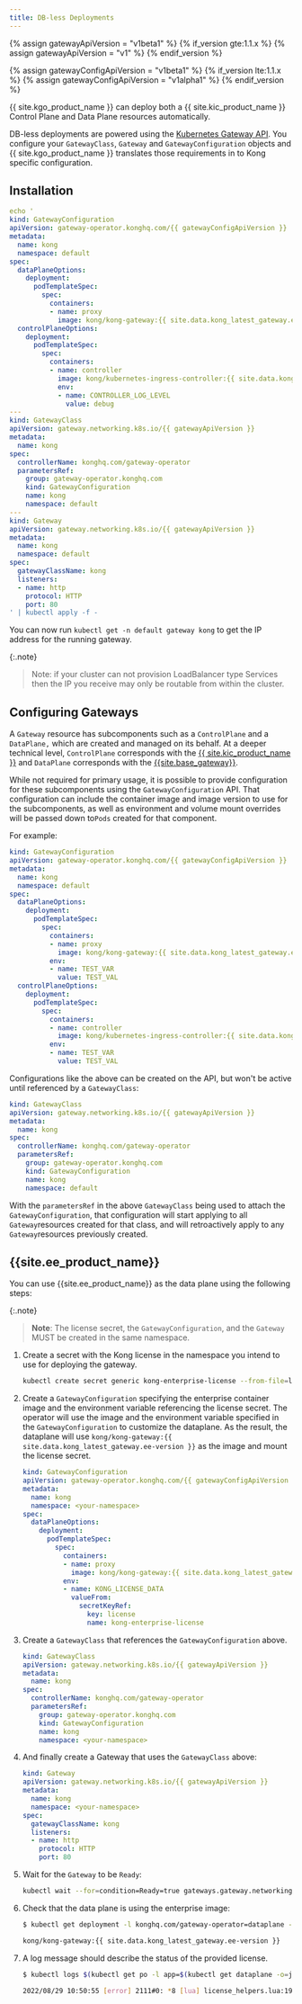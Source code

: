```yaml
---
title: DB-less Deployments
---
```


{% assign gatewayApiVersion = "v1beta1" %}
{% if_version gte:1.1.x %}
{% assign gatewayApiVersion = "v1" %}
{% endif_version %}

{% assign gatewayConfigApiVersion = "v1beta1" %}
{% if_version lte:1.1.x %}
{% assign gatewayConfigApiVersion = "v1alpha1" %}
{% endif_version %}

{{ site.kgo_product_name }} can deploy both a {{ site.kic_product_name }} Control Plane and Data Plane resources automatically.

DB-less deployments are powered using the [Kubernetes Gateway API](https://github.com/kubernetes-sigs/gateway-api).
You configure your `GatewayClass`, `Gateway` and `GatewayConfiguration` objects and {{ site.kgo_product_name }} translates those requirements in to Kong specific configuration.

## Installation

```yaml
echo '
kind: GatewayConfiguration
apiVersion: gateway-operator.konghq.com/{{ gatewayConfigApiVersion }}
metadata:
  name: kong
  namespace: default
spec:
  dataPlaneOptions:
    deployment:
      podTemplateSpec:
        spec:
          containers:
          - name: proxy
            image: kong/kong-gateway:{{ site.data.kong_latest_gateway.ee-version }}
  controlPlaneOptions:
    deployment:
      podTemplateSpec:
        spec:
          containers:
          - name: controller
            image: kong/kubernetes-ingress-controller:{{ site.data.kong_latest_KIC.version }}
            env:
            - name: CONTROLLER_LOG_LEVEL
              value: debug
---
kind: GatewayClass
apiVersion: gateway.networking.k8s.io/{{ gatewayApiVersion }}
metadata:
  name: kong
spec:
  controllerName: konghq.com/gateway-operator
  parametersRef:
    group: gateway-operator.konghq.com
    kind: GatewayConfiguration
    name: kong
    namespace: default
---
kind: Gateway
apiVersion: gateway.networking.k8s.io/{{ gatewayApiVersion }}
metadata:
  name: kong
  namespace: default
spec:
  gatewayClassName: kong
  listeners:
  - name: http
    protocol: HTTP
    port: 80
' | kubectl apply -f -
```

You can now run `kubectl get -n default gateway kong` to get the IP address for the running gateway.

{:.note}
> Note: if your cluster can not provision LoadBalancer type Services then the IP you receive may only be routable from within the cluster.

## Configuring Gateways

A `Gateway` resource has subcomponents such as a `ControlPlane` and a `DataPlane,` which are created and managed on its behalf.
At a deeper technical level, `ControlPlane` corresponds with the [{{ site.kic_product_name }}](/kubernetes-ingress-controller/) and `DataPlane` corresponds with the [{{site.base_gateway}}](/gateway/latest/).

While not required for primary usage, it is possible to provide configuration for these subcomponents using the `GatewayConfiguration` API.
That configuration can include the container image and image version to use for the subcomponents, as well as environment and volume mount overrides will be passed down to`Pods` created for that component.

For example:

```yaml
kind: GatewayConfiguration
apiVersion: gateway-operator.konghq.com/{{ gatewayConfigApiVersion }}
metadata:
  name: kong
  namespace: default
spec:
  dataPlaneOptions:
    deployment:
      podTemplateSpec:
        spec:
          containers:
          - name: proxy
            image: kong/kong-gateway:{{ site.data.kong_latest_gateway.ee-version }}
          env:
          - name: TEST_VAR
            value: TEST_VAL
  controlPlaneOptions:
    deployment:
      podTemplateSpec:
        spec:
          containers:
          - name: controller
            image: kong/kubernetes-ingress-controller:{{ site.data.kong_latest_KIC.version }}
          env:
          - name: TEST_VAR
            value: TEST_VAL
```

Configurations like the above can be created on the API, but won't be active until referenced by a `GatewayClass`:

```yaml
kind: GatewayClass
apiVersion: gateway.networking.k8s.io/{{ gatewayApiVersion }}
metadata:
  name: kong
spec:
  controllerName: konghq.com/gateway-operator
  parametersRef:
    group: gateway-operator.konghq.com
    kind: GatewayConfiguration
    name: kong
    namespace: default
```

With the `parametersRef` in the above `GatewayClass` being used to attach the `GatewayConfiguration`, that configuration will start applying to all `Gateway`resources created for that class, and will retroactively apply to any `Gateway`resources previously created.

## {{site.ee_product_name}}

You can use {{site.ee_product_name}} as the data plane using the following steps:

{:.note}
> **Note**: The license secret, the `GatewayConfiguration`, and the `Gateway` MUST be created in the same namespace.

1. Create a secret with the Kong license in the namespace you intend to use for deploying the gateway.

    ```bash
    kubectl create secret generic kong-enterprise-license --from-file=license=<license-file> -n <your-namespace>
    ```

2. Create a `GatewayConfiguration` specifying the enterprise container image and the environment variable referencing the license secret.
  The operator will use the image and the environment variable specified in the `GatewayConfiguration` to customize the dataplane.
  As the result, the dataplane will use `kong/kong-gateway:{{ site.data.kong_latest_gateway.ee-version }}` as the image and mount the license secret.

    ```yaml
    kind: GatewayConfiguration
    apiVersion: gateway-operator.konghq.com/{{ gatewayConfigApiVersion }}
    metadata:
      name: kong
      namespace: <your-namespace>
    spec:
      dataPlaneOptions:
        deployment:
          podTemplateSpec:
            spec:
              containers:
              - name: proxy
                image: kong/kong-gateway:{{ site.data.kong_latest_gateway.ee-version }}
              env:
              - name: KONG_LICENSE_DATA
                valueFrom:
                  secretKeyRef:
                    key: license
                    name: kong-enterprise-license
    ```

3. Create a `GatewayClass` that references the `GatewayConfiguration` above.

    ```yaml
    kind: GatewayClass
    apiVersion: gateway.networking.k8s.io/{{ gatewayApiVersion }}
    metadata:
      name: kong
    spec:
      controllerName: konghq.com/gateway-operator
      parametersRef:
        group: gateway-operator.konghq.com
        kind: GatewayConfiguration
        name: kong
        namespace: <your-namespace>
    ```

4. And finally create a Gateway that uses the `GatewayClass` above:

    ```yaml
    kind: Gateway
    apiVersion: gateway.networking.k8s.io/{{ gatewayApiVersion }}
    metadata:
      name: kong
      namespace: <your-namespace>
    spec:
      gatewayClassName: kong
      listeners:
      - name: http
        protocol: HTTP
        port: 80
    ```

5. Wait for the `Gateway` to be `Ready`:

    ```bash
    kubectl wait --for=condition=Ready=true gateways.gateway.networking.k8s.io/kong
    ```

6. Check that the data plane is using the enterprise image:

    ```bash
    $ kubectl get deployment -l konghq.com/gateway-operator=dataplane -o jsonpath='{.items[0].spec.template.spec.containers[0].image}'

    kong/kong-gateway:{{ site.data.kong_latest_gateway.ee-version }}
    ```

7. A log message should describe the status of the provided license.

    ```bash
    $ kubectl logs $(kubectl get po -l app=$(kubectl get dataplane -o=jsonpath='{.items[0].metadata.name}') -o=jsonpath="{.items[0].metadata.name}") | grep license_helpers.lua

    2022/08/29 10:50:55 [error] 2111#0: *8 [lua] license_helpers.lua:194: log_license_state(): The Kong Enterprise license will expire on 2022-09-20. Please contact <support@konghq.com> to renew your license., context: ngx.timer
    ```
